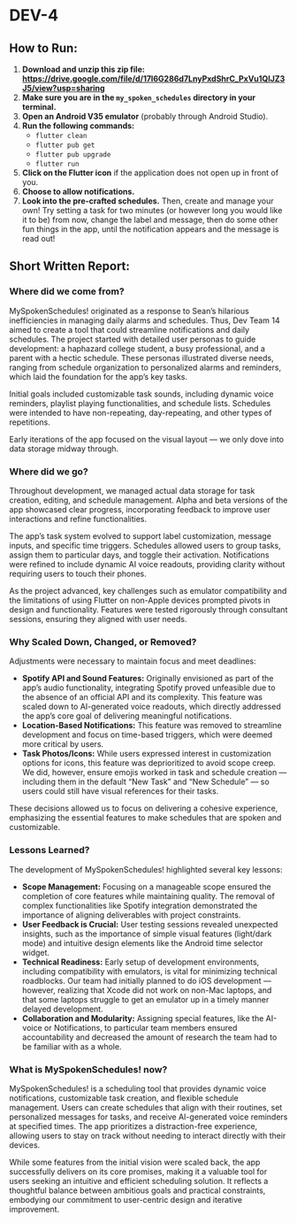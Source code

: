 # DEV-4

## How to Run:

1. **Download and unzip this zip file: https://drive.google.com/file/d/17I6G286d7LnyPxdShrC_PxVu1QlJZ3J5/view?usp=sharing**
2. **Make sure you are in the `my_spoken_schedules` directory in your terminal.**
3. **Open an Android V35 emulator** (probably through Android Studio).
4. **Run the following commands:**
   - `flutter clean`
   - `flutter pub get`
   - `flutter pub upgrade`
   - `flutter run`
5. **Click on the Flutter icon** if the application does not open up in front of you.
6. **Choose to allow notifications.**
7. **Look into the pre-crafted schedules.** Then, create and manage your own! Try setting a task for two minutes (or however long you would like it to be) from now, change the label and message, then do some other fun things in the app, until the notification appears and the message is read out!

## Short Written Report:

### Where did we come from?

MySpokenSchedules! originated as a response to Sean’s hilarious inefficiencies in managing daily alarms and schedules. Thus, Dev Team 14 aimed to create a tool that could streamline notifications and daily schedules. The project started with detailed user personas to guide development: a haphazard college student, a busy professional, and a parent with a hectic schedule. These personas illustrated diverse needs, ranging from schedule organization to personalized alarms and reminders, which laid the foundation for the app’s key tasks.

Initial goals included customizable task sounds, including dynamic voice reminders, playlist playing functionalities, and schedule lists. Schedules were intended to have non-repeating, day-repeating, and other types of repetitions.

Early iterations of the app focused on the visual layout — we only dove into data storage midway through.

### Where did we go?

Throughout development, we managed actual data storage for task creation, editing, and schedule management. Alpha and beta versions of the app showcased clear progress, incorporating feedback to improve user interactions and refine functionalities.

The app’s task system evolved to support label customization, message inputs, and specific time triggers. Schedules allowed users to group tasks, assign them to particular days, and toggle their activation. Notifications were refined to include dynamic AI voice readouts, providing clarity without requiring users to touch their phones.

As the project advanced, key challenges such as emulator compatibility and the limitations of using Flutter on non-Apple devices prompted pivots in design and functionality. Features were tested rigorously through consultant sessions, ensuring they aligned with user needs.

### Why Scaled Down, Changed, or Removed?

Adjustments were necessary to maintain focus and meet deadlines:

- **Spotify API and Sound Features:** Originally envisioned as part of the app’s audio functionality, integrating Spotify proved unfeasible due to the absence of an official API and its complexity. This feature was scaled down to AI-generated voice readouts, which directly addressed the app’s core goal of delivering meaningful notifications.
- **Location-Based Notifications:** This feature was removed to streamline development and focus on time-based triggers, which were deemed more critical by users.
- **Task Photos/Icons:** While users expressed interest in customization options for icons, this feature was deprioritized to avoid scope creep. We did, however, ensure emojis worked in task and schedule creation — including them in the default “New Task” and “New Schedule” — so users could still have visual references for their tasks.

These decisions allowed us to focus on delivering a cohesive experience, emphasizing the essential features to make schedules that are spoken and customizable.

### Lessons Learned?

The development of MySpokenSchedules! highlighted several key lessons:

- **Scope Management:** Focusing on a manageable scope ensured the completion of core features while maintaining quality. The removal of complex functionalities like Spotify integration demonstrated the importance of aligning deliverables with project constraints.
- **User Feedback is Crucial:** User testing sessions revealed unexpected insights, such as the importance of simple visual features (light/dark mode) and intuitive design elements like the Android time selector widget.
- **Technical Readiness:** Early setup of development environments, including compatibility with emulators, is vital for minimizing technical roadblocks. Our team had initially planned to do iOS development — however, realizing that Xcode did not work on non-Mac laptops, and that some laptops struggle to get an emulator up in a timely manner delayed development.
- **Collaboration and Modularity:** Assigning special features, like the AI-voice or Notifications, to particular team members ensured accountability and decreased the amount of research the team had to be familiar with as a whole.

### What is MySpokenSchedules! now?

MySpokenSchedules! is a scheduling tool that provides dynamic voice notifications, customizable task creation, and flexible schedule management. Users can create schedules that align with their routines, set personalized messages for tasks, and receive AI-generated voice reminders at specified times. The app prioritizes a distraction-free experience, allowing users to stay on track without needing to interact directly with their devices.

While some features from the initial vision were scaled back, the app successfully delivers on its core promises, making it a valuable tool for users seeking an intuitive and efficient scheduling solution. It reflects a thoughtful balance between ambitious goals and practical constraints, embodying our commitment to user-centric design and iterative improvement.
